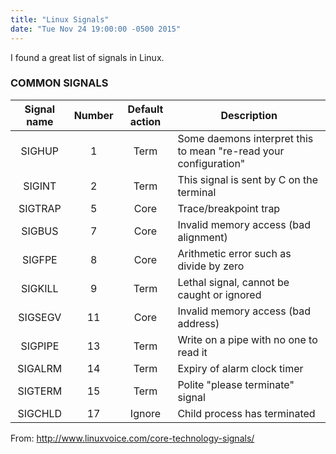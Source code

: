 ```yaml
---
title: "Linux Signals"
date: "Tue Nov 24 19:00:00 -0500 2015"
---
```


I found a great list of signals in Linux.

### COMMON SIGNALS

Signal name | Number | Default action | Description
:---------: | :----: | :------------: | -----------
SIGHUP      | 1      | Term           | Some daemons interpret this to mean "re-read your configuration"
SIGINT      | 2      | Term           | This signal is sent by C on the terminal
SIGTRAP     | 5      | Core           | Trace/breakpoint trap
SIGBUS      | 7      | Core           | Invalid memory access (bad alignment)
SIGFPE      | 8      | Core           | Arithmetic error such as divide by zero
SIGKILL     | 9      | Term           | Lethal signal, cannot be caught or ignored
SIGSEGV     | 11     | Core           | Invalid memory access (bad address)
SIGPIPE     | 13     | Term           | Write on a pipe with no one to read it
SIGALRM     | 14     | Term           | Expiry of alarm clock timer
SIGTERM     | 15     | Term           | Polite "please terminate" signal
SIGCHLD     | 17     | Ignore         | Child process has terminated

From: <http://www.linuxvoice.com/core-technology-signals/>
